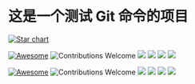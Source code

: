# 这是一个测试 Git 命令的项目
[![Star chart](https://hellogithub.com/starchart/521xueweihan/HelloGitHub.svg)](https://hellogithub.com/starchart/521xueweihan/HelloGitHub)

[![Awesome](https://cdn.rawgit.com/sindresorhus/awesome/d7305f38d29fed78fa85652e3a63e154dd8e8829/media/badge.svg)](https://github.com/sindresorhus/awesome)
![Contributions Welcome](https://img.shields.io/badge/Contributions-welcome-blue.svg)
![](https://img.shields.io/badge/HG-hellogithub-orange.svg)
<img src="https://hellogithub.com/img/hellogithub_shields.svg">
<img src="https://hellogithub.com/img/hellogithub_shields2.svg">
<img src="https://hellogithub.com/img/111.svg">

[![Awesome](https://cdn.rawgit.com/sindresorhus/awesome/d7305f38d29fed78fa85652e3a63e154dd8e8829/media/badge.svg)](https://github.com/sindresorhus/awesome)
![Contributions Welcome](https://img.shields.io/badge/Contributions-welcome-blue.svg)
![](https://img.shields.io/badge/HG-hellogithub-orange.svg)
<img src="https://hellogithub.com/img/logo2.png">
<img src="https://hellogithub.com/img/hellogithub_shields2.svg">
<img src="https://hellogithub.com/img/111.svg">
